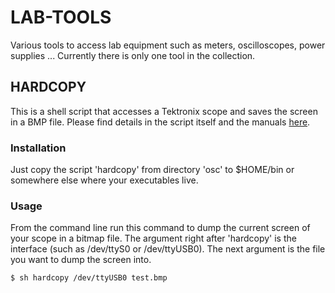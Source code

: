 # LAB-TOOLS
Various tools to access lab equipment such as meters, oscilloscopes, power supplies ...
Currently there is only one tool in the collection.

## HARDCOPY
This is a shell script that accesses a Tektronix scope and saves the screen in a BMP file.
Please find details in the script itself and the manuals [here](osc/manuals/).

### Installation
Just copy the script 'hardcopy' from directory 'osc' to $HOME/bin or somewhere else where your executables live.

### Usage
From the command line run this command to dump the current screen of your scope in a bitmap file.
The argument right after 'hardcopy' is the interface (such as /dev/ttyS0 or /dev/ttyUSB0). The next argument is the file
you want to dump the screen into.

```sh
$ sh hardcopy /dev/ttyUSB0 test.bmp
```

